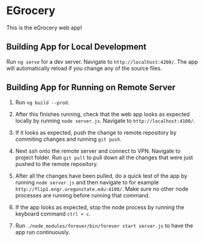 # EGrocery

This is the eGrocery web app!

## Building App for Local Development

Run `ng serve` for a dev server. Navigate to `http://localhost:4200/`. The app will automatically reload if you change any of the source files.

## Building App for Running on Remote Server

1. Run `ng build --prod`.

2. After this finishes running, check that the web app looks as expected locally by running `node server.js`. Navigate to `http://localhost:4100/`.

3. If it looks as expected, push the change to remote repository by commiting changes and running `git push`.

4. Next ssh onto the remote server and connect to VPN. Navigate to project folder. Run `git pull` to pull down all the changes that were just pushed to the remote repository.

5. After all the changes have been pulled, do a quick test of the app by running `node server.js` and then navigate to for example `http://flip1.engr.oregonstate.edu:4100/`. Make sure no other node processes are running before running that command.

6. If the app looks as expected, stop the node process by running the keyboard command `ctrl + c`.

7. Run `./node_modules/forever/bin/forever start server.js` to have the app run continuously. 



